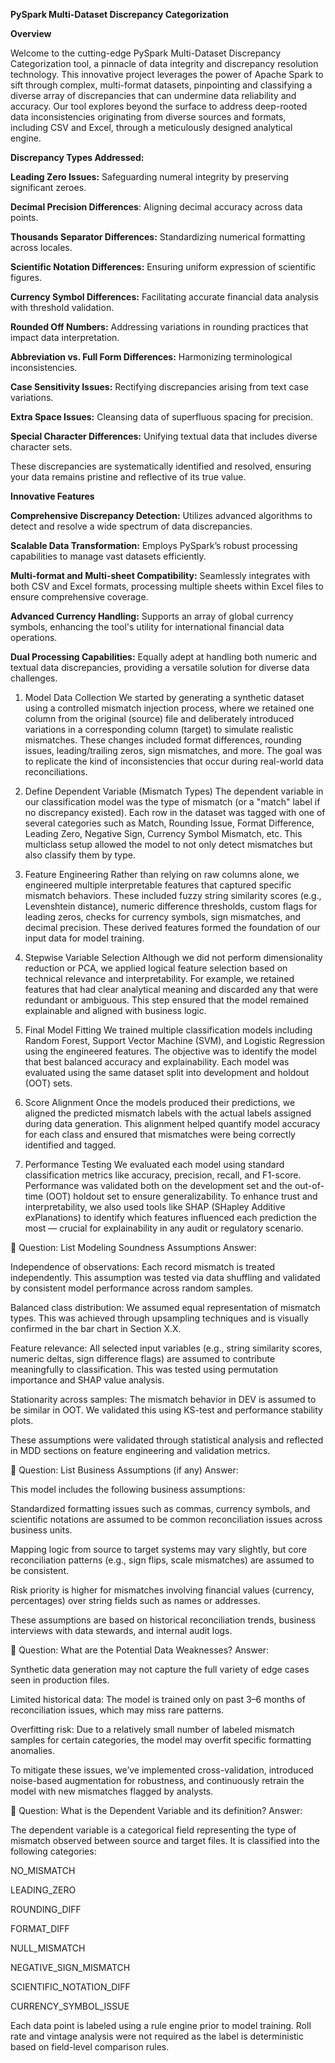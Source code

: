 **PySpark Multi-Dataset Discrepancy Categorization**

**Overview**

Welcome to the cutting-edge PySpark Multi-Dataset Discrepancy Categorization tool, a pinnacle of data integrity and discrepancy resolution technology. This innovative project leverages the power of Apache Spark to sift through complex, multi-format datasets, pinpointing and classifying a diverse array of discrepancies that can undermine data reliability and accuracy. Our tool explores beyond the surface to address deep-rooted data inconsistencies originating from diverse sources and formats, including CSV and Excel, through a meticulously designed analytical engine.


**Discrepancy Types Addressed:**

**Leading Zero Issues:** Safeguarding numeral integrity by preserving significant zeroes.

**Decimal Precision Differences**: Aligning decimal accuracy across data points.

**Thousands Separator Differences:** Standardizing numerical formatting across locales.

**Scientific Notation Differences:** Ensuring uniform expression of scientific figures.

**Currency Symbol Differences:** Facilitating accurate financial data analysis with threshold validation.

**Rounded Off Numbers:** Addressing variations in rounding practices that impact data interpretation.

**Abbreviation vs. Full Form Differences:** Harmonizing terminological inconsistencies.

**Case Sensitivity Issues:** Rectifying discrepancies arising from text case variations.

**Extra Space Issues:** Cleansing data of superfluous spacing for precision.

**Special Character Differences:** Unifying textual data that includes diverse character sets.

These discrepancies are systematically identified and resolved, ensuring your data remains pristine and reflective of its true value.

**Innovative Features**

**Comprehensive Discrepancy Detection:** Utilizes advanced algorithms to detect and resolve a wide spectrum of data discrepancies.

**Scalable Data Transformation:** Employs PySpark’s robust processing capabilities to manage vast datasets efficiently.

**Multi-format and Multi-sheet Compatibility:** Seamlessly integrates with both CSV and Excel formats, processing multiple sheets within Excel files to ensure comprehensive coverage.

**Advanced Currency Handling:** Supports an array of global currency symbols, enhancing the tool's utility for international financial data operations.

**Dual Processing Capabilities:** Equally adept at handling both numeric and textual data discrepancies, providing a versatile solution for diverse data challenges.

1. Model Data Collection
We started by generating a synthetic dataset using a controlled mismatch injection process, where we retained one column from the original (source) file and deliberately introduced variations in a corresponding column (target) to simulate realistic mismatches. These changes included format differences, rounding issues, leading/trailing zeros, sign mismatches, and more. The goal was to replicate the kind of inconsistencies that occur during real-world data reconciliations.

2. Define Dependent Variable (Mismatch Types)
The dependent variable in our classification model was the type of mismatch (or a "match" label if no discrepancy existed). Each row in the dataset was tagged with one of several categories such as Match, Rounding Issue, Format Difference, Leading Zero, Negative Sign, Currency Symbol Mismatch, etc. This multiclass setup allowed the model to not only detect mismatches but also classify them by type.

3. Feature Engineering
Rather than relying on raw columns alone, we engineered multiple interpretable features that captured specific mismatch behaviors. These included fuzzy string similarity scores (e.g., Levenshtein distance), numeric difference thresholds, custom flags for leading zeros, checks for currency symbols, sign mismatches, and decimal precision. These derived features formed the foundation of our input data for model training.

4. Stepwise Variable Selection
Although we did not perform dimensionality reduction or PCA, we applied logical feature selection based on technical relevance and interpretability. For example, we retained features that had clear analytical meaning and discarded any that were redundant or ambiguous. This step ensured that the model remained explainable and aligned with business logic.

5. Final Model Fitting
We trained multiple classification models including Random Forest, Support Vector Machine (SVM), and Logistic Regression using the engineered features. The objective was to identify the model that best balanced accuracy and explainability. Each model was evaluated using the same dataset split into development and holdout (OOT) sets.

6. Score Alignment
Once the models produced their predictions, we aligned the predicted mismatch labels with the actual labels assigned during data generation. This alignment helped quantify model accuracy for each class and ensured that mismatches were being correctly identified and tagged.

7. Performance Testing
We evaluated each model using standard classification metrics like accuracy, precision, recall, and F1-score. Performance was validated both on the development set and the out-of-time (OOT) holdout set to ensure generalizability.
To enhance trust and interpretability, we also used tools like SHAP (SHapley Additive exPlanations) to identify which features influenced each prediction the most — crucial for explainability in any audit or regulatory scenario.





📌 Question: List Modeling Soundness Assumptions
Answer:

Independence of observations: Each record mismatch is treated independently. This assumption was tested via data shuffling and validated by consistent model performance across random samples.

Balanced class distribution: We assumed equal representation of mismatch types. This was achieved through upsampling techniques and is visually confirmed in the bar chart in Section X.X.

Feature relevance: All selected input variables (e.g., string similarity scores, numeric deltas, sign difference flags) are assumed to contribute meaningfully to classification. This was tested using permutation importance and SHAP value analysis.

Stationarity across samples: The mismatch behavior in DEV is assumed to be similar in OOT. We validated this using KS-test and performance stability plots.

These assumptions were validated through statistical analysis and reflected in MDD sections on feature engineering and validation metrics.

📌 Question: List Business Assumptions (if any)
Answer:

This model includes the following business assumptions:

Standardized formatting issues such as commas, currency symbols, and scientific notations are assumed to be common reconciliation issues across business units.

Mapping logic from source to target systems may vary slightly, but core reconciliation patterns (e.g., sign flips, scale mismatches) are assumed to be consistent.

Risk priority is higher for mismatches involving financial values (currency, percentages) over string fields such as names or addresses.

These assumptions are based on historical reconciliation trends, business interviews with data stewards, and internal audit logs.

📌 Question: What are the Potential Data Weaknesses?
Answer:

Synthetic data generation may not capture the full variety of edge cases seen in production files.

Limited historical data: The model is trained only on past 3–6 months of reconciliation issues, which may miss rare patterns.

Overfitting risk: Due to a relatively small number of labeled mismatch samples for certain categories, the model may overfit specific formatting anomalies.

To mitigate these issues, we’ve implemented cross-validation, introduced noise-based augmentation for robustness, and continuously retrain the model with new mismatches flagged by analysts.

📌 Question: What is the Dependent Variable and its definition?
Answer:

The dependent variable is a categorical field representing the type of mismatch observed between source and target files. It is classified into the following categories:

NO_MISMATCH

LEADING_ZERO

ROUNDING_DIFF

FORMAT_DIFF

NULL_MISMATCH

NEGATIVE_SIGN_MISMATCH

SCIENTIFIC_NOTATION_DIFF

CURRENCY_SYMBOL_ISSUE

Each data point is labeled using a rule engine prior to model training. Roll rate and vintage analysis were not required as the label is deterministic based on field-level comparison rules.





















